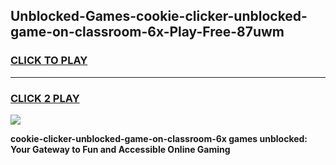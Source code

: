
## Unblocked-Games-cookie-clicker-unblocked-game-on-classroom-6x-Play-Free-87uwm
<h3>
<a href="https://premium76.site?title=cookie-clicker-unblocked-game-on-classroom-6x&ref=09A">CLICK TO PLAY</a></h3>
<hr>

<h3>
<a href="https://premium76.site?title=cookie-clicker-unblocked-game-on-classroom-6x&ref=09A">CLICK 2 PLAY</a>
  
</h3>

<a href="https://premium76.site?title=cookie-clicker-unblocked-game-on-classroom-6x&ref=09A"><img src="https://clearcache.store/games.png"></a>


**cookie-clicker-unblocked-game-on-classroom-6x games unblocked: Your Gateway to Fun and Accessible Online Gaming**
